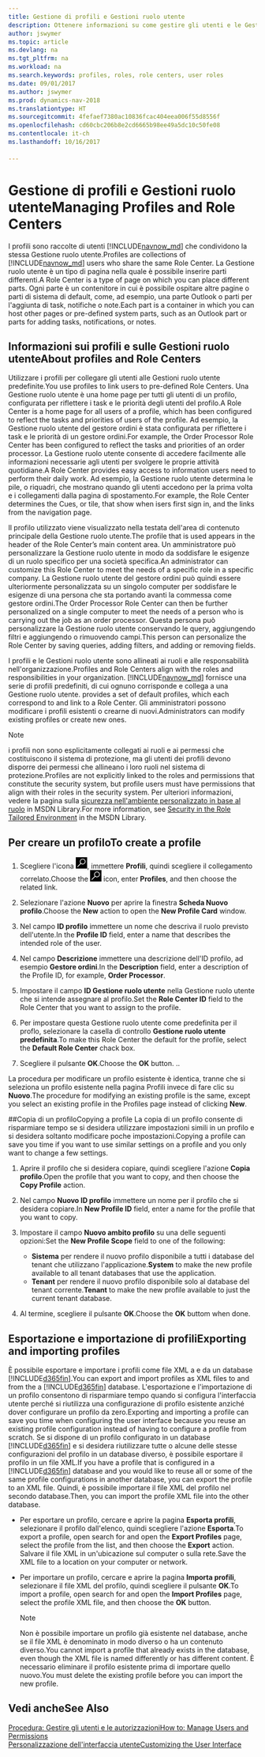 ```yaml
---
title: Gestione di profili e Gestioni ruolo utente
description: Ottenere informazioni su come gestire gli utenti e le Gestioni ruolo utente in Dynamics NAV.
author: jswymer
ms.topic: article
ms.devlang: na
ms.tgt_pltfrm: na
ms.workload: na
ms.search.keywords: profiles, roles, role centers, user roles
ms.date: 09/01/2017
ms.author: jswymer
ms.prod: dynamics-nav-2018
ms.translationtype: HT
ms.sourcegitcommit: 4fefaef7380ac10836fcac404eea006f55d8556f
ms.openlocfilehash: cd60cbc206b8e2cd6665b98ee49a5dc10c50fe08
ms.contentlocale: it-ch
ms.lasthandoff: 10/16/2017

---
```

# <a name="managing-profiles-and-role-centers"></a><span data-ttu-id="8525a-103">Gestione di profili e Gestioni ruolo utente</span><span class="sxs-lookup"><span data-stu-id="8525a-103">Managing Profiles and Role Centers</span></span>
<span data-ttu-id="8525a-104">I profili sono raccolte di utenti [!INCLUDE[navnow_md](includes/navnow_md.md)] che condividono la stessa Gestione ruolo utente.</span><span class="sxs-lookup"><span data-stu-id="8525a-104">Profiles are collections of [!INCLUDE[navnow_md](includes/navnow_md.md)] users who share the same Role Center.</span></span> <span data-ttu-id="8525a-105">La Gestione ruolo utente è un tipo di pagina nella quale è possibile inserire parti differenti.</span><span class="sxs-lookup"><span data-stu-id="8525a-105">A Role Center is a type of page on which you can place different parts.</span></span> <span data-ttu-id="8525a-106">Ogni parte è un contenitore in cui è possibile ospitare altre pagine o parti di sistema di default, come, ad esempio, una parte Outlook o parti per l'aggiunta di task, notifiche o note.</span><span class="sxs-lookup"><span data-stu-id="8525a-106">Each part is a container in which you can host other pages or pre-defined system parts, such as an Outlook part or parts for adding tasks, notifications, or notes.</span></span>  

## <a name="about-profiles-and-role-centers"></a><span data-ttu-id="8525a-107">Informazioni sui profili e sulle Gestioni ruolo utente</span><span class="sxs-lookup"><span data-stu-id="8525a-107">About profiles and Role Centers</span></span>
<span data-ttu-id="8525a-108">Utilizzare i profili per collegare gli utenti alle Gestioni ruolo utente predefinite.</span><span class="sxs-lookup"><span data-stu-id="8525a-108">You use profiles to link users to pre-defined Role Centers.</span></span> <span data-ttu-id="8525a-109">Una Gestione ruolo utente è una home page per tutti gli utenti di un profilo, configurata per riflettere i task e le priorità degli utenti del profilo.</span><span class="sxs-lookup"><span data-stu-id="8525a-109">A Role Center is a home page for all users of a profile, which has been configured to reflect the tasks and priorities of users of the profile.</span></span> <span data-ttu-id="8525a-110">Ad esempio, la Gestione ruolo utente del gestore ordini è stata configurata per riflettere i task e le priorità di un gestore ordini.</span><span class="sxs-lookup"><span data-stu-id="8525a-110">For example, the Order Processor Role Center has been configured to reflect the tasks and priorities of an order processor.</span></span> <span data-ttu-id="8525a-111">La Gestione ruolo utente consente di accedere facilmente alle informazioni necessarie agli utenti per svolgere le proprie attività quotidiane.</span><span class="sxs-lookup"><span data-stu-id="8525a-111">A Role Center provides easy access to information users need to perform their daily work.</span></span> <span data-ttu-id="8525a-112">Ad esempio, la Gestione ruolo utente determina le pile, o riquadri, che mostrano quando gli utenti accedono per la prima volta e i collegamenti dalla pagina di spostamento.</span><span class="sxs-lookup"><span data-stu-id="8525a-112">For example, the Role Center determines the Cues, or tile, that show when isers first sign in, and the links from the navigation page.</span></span>

<span data-ttu-id="8525a-113">Il profilo utilizzato viene visualizzato nella testata dell'area di contenuto principale della Gestione ruolo utente.</span><span class="sxs-lookup"><span data-stu-id="8525a-113">The profile that is used appears in the header of the Role Center’s main content area.</span></span> <span data-ttu-id="8525a-114">Un amministratore può personalizzare la Gestione ruolo utente in modo da soddisfare le esigenze di un ruolo specifico per una società specifica.</span><span class="sxs-lookup"><span data-stu-id="8525a-114">An administrator can customize this Role Center to meet the needs of a specific role in a specific company.</span></span> <span data-ttu-id="8525a-115">La Gestione ruolo utente del gestore ordini può quindi essere ulteriormente personalizzata su un singolo computer per soddisfare le esigenze di una persona che sta portando avanti la commessa come gestore ordini.</span><span class="sxs-lookup"><span data-stu-id="8525a-115">The Order Processor Role Center can then be further personalized on a single computer to meet the needs of a person who is carrying out the job as an order processor.</span></span> <span data-ttu-id="8525a-116">Questa persona può personalizzare la Gestione ruolo utente conservando le query, aggiungendo filtri e aggiungendo o rimuovendo campi.</span><span class="sxs-lookup"><span data-stu-id="8525a-116">This person can personalize the Role Center by saving queries, adding filters, and adding or removing fields.</span></span>

<span data-ttu-id="8525a-117">I profili e le Gestioni ruolo utente sono allineati ai ruoli e alle responsabilità nell'organizzazione.</span><span class="sxs-lookup"><span data-stu-id="8525a-117">Profiles and Role Centers align with the roles and responsibilities in your organization.</span></span> [!INCLUDE[navnow_md](includes/navnow_md.md)]<span data-ttu-id="8525a-118"> fornisce una serie di profili predefiniti, di cui ognuno corrisponde e collega a una Gestione ruolo utente.</span><span class="sxs-lookup"><span data-stu-id="8525a-118"> provides a set of default profiles, which each correspond to and link to a Role Center.</span></span> <span data-ttu-id="8525a-119">Gli amministratori possono modificare i profili esistenti o crearne di nuovi.</span><span class="sxs-lookup"><span data-stu-id="8525a-119">Administrators can modify existing profiles or create new ones.</span></span>  
  
> [!NOTE]  
>  <span data-ttu-id="8525a-120">i profili non sono esplicitamente collegati ai ruoli e ai permessi che costituiscono il sistema di protezione, ma gli utenti dei profili devono disporre dei permessi che allineano i loro ruoli nel sistema di protezione.</span><span class="sxs-lookup"><span data-stu-id="8525a-120">Profiles are not explicitly linked to the roles and permissions that constitute the security system, but profile users must have permissions that align with their roles in the security system.</span></span> <span data-ttu-id="8525a-121">Per ulteriori informazioni, vedere la pagina sulla [sicurezza nell'ambiente personalizzato in base al ruolo](http://go.microsoft.com/fwlink?LinkId=147633) in MSDN Library.</span><span class="sxs-lookup"><span data-stu-id="8525a-121">For more information, see [Security in the Role Tailored Environment](http://go.microsoft.com/fwlink?LinkId=147633) in the MSDN Library.</span></span> 

## <a name="to-create-a-profile"></a><span data-ttu-id="8525a-122">Per creare un profilo</span><span class="sxs-lookup"><span data-stu-id="8525a-122">To create a profile</span></span>
1.  <span data-ttu-id="8525a-123">Scegliere l'icona ![Cerca pagina o report](media/ui-search/search_small.png "icona Cerca pagina o report"), immettere **Profili**, quindi scegliere il collegamento correlato.</span><span class="sxs-lookup"><span data-stu-id="8525a-123">Choose the ![Search for Page or Report](media/ui-search/search_small.png "Search for Page or Report icon") icon, enter **Profiles**, and then choose the related link.</span></span>  
  
2.  <span data-ttu-id="8525a-124">Selezionare l'azione **Nuovo** per aprire la finestra **Scheda Nuovo profilo**.</span><span class="sxs-lookup"><span data-stu-id="8525a-124">Choose the **New** action to open the **New Profile Card** window.</span></span>  
  
3.  <span data-ttu-id="8525a-125">Nel campo **ID profilo** immettere un nome che descriva il ruolo previsto dell'utente.</span><span class="sxs-lookup"><span data-stu-id="8525a-125">In the **Profile ID** field, enter a name that describes the intended role of the user.</span></span>  
  
4.  <span data-ttu-id="8525a-126">Nel campo **Descrizione** immettere una descrizione dell'ID profilo, ad esempio **Gestore ordini**.</span><span class="sxs-lookup"><span data-stu-id="8525a-126">In the **Description** field, enter a description of the Profile ID, for example, **Order Processor**.</span></span>  
  
5.  <span data-ttu-id="8525a-127">Impostare il campo **ID Gestione ruolo utente** nella Gestione ruolo utente che si intende assegnare al profilo.</span><span class="sxs-lookup"><span data-stu-id="8525a-127">Set the **Role Center ID** field to the Role Center that you want to assign to the profile.</span></span>  
  
6.  <span data-ttu-id="8525a-128">Per impostare questa Gestione ruolo utente come predefinita per il proflo, selezionare la casella di controllo **Gestione ruolo utente predefinita**.</span><span class="sxs-lookup"><span data-stu-id="8525a-128">To make this Role Center the default for the profile, select the **Default Role Center** chack box.</span></span>  
  
7.  <span data-ttu-id="8525a-129">Scegliere il pulsante **OK**.</span><span class="sxs-lookup"><span data-stu-id="8525a-129">Choose the **OK** button.</span></span> <span data-ttu-id="8525a-130">.</span><span class="sxs-lookup"><span data-stu-id="8525a-130">.</span></span>  
  
<span data-ttu-id="8525a-131">La procedura per modificare un profilo esistente è identica, tranne che si seleziona un profilo esistente nella pagina Profili invece di fare clic su **Nuovo**.</span><span class="sxs-lookup"><span data-stu-id="8525a-131">The procedure for modifying an existing profile is the same, except you select an existing profile in the Profiles page instead of clicking **New**.</span></span>  


##<a name="copying-a-profile"></a><span data-ttu-id="8525a-132">Copia di un profilo</span><span class="sxs-lookup"><span data-stu-id="8525a-132">Copying a profile</span></span> 
<span data-ttu-id="8525a-133">La copia di un profilo consente di risparmiare tempo se si desidera utilizzare impostazioni simili in un profilo e si desidera soltanto modificare poche impostazioni.</span><span class="sxs-lookup"><span data-stu-id="8525a-133">Copying a profile can save you time if you want to use similar settings on a profile and you only want to change a few settings.</span></span>

1.  <span data-ttu-id="8525a-134">Aprire il profilo che si desidera copiare, quindi scegliere l'azione **Copia profilo**.</span><span class="sxs-lookup"><span data-stu-id="8525a-134">Open the profile that you want to copy, and then choose the **Copy Profile** action.</span></span>

2.  <span data-ttu-id="8525a-135">Nel campo **Nuovo ID profilo** immettere un nome per il profilo che si desidera copiare.</span><span class="sxs-lookup"><span data-stu-id="8525a-135">In **New Profile ID** field, enter a name for the profile that you want to copy.</span></span> 

3.  <span data-ttu-id="8525a-136">Impostare il campo **Nuovo ambito profilo** su una delle seguenti opzioni:</span><span class="sxs-lookup"><span data-stu-id="8525a-136">Set the **New Profile Scope** field to one of the following:</span></span>

    - <span data-ttu-id="8525a-137">**Sistema** per rendere il nuovo profilo disponibile a tutti i database del tenant che utilizzano l'applicazione.</span><span class="sxs-lookup"><span data-stu-id="8525a-137">**System** to make the new profile available to all tenant databases that use the application.</span></span>
    - <span data-ttu-id="8525a-138">**Tenant** per rendere il nuovo profilo disponibile solo al database del tenant corrente.</span><span class="sxs-lookup"><span data-stu-id="8525a-138">**Tenant** to make the new profile available to just the current tenant database.</span></span> 
4. <span data-ttu-id="8525a-139">Al termine, scegliere il pulsante **OK**.</span><span class="sxs-lookup"><span data-stu-id="8525a-139">Choose the **OK** buttom when done.</span></span>

## <span data-ttu-id="8525a-140"><a name="ExportImportProfile"></a>Esportazione e importazione di profili</span><span class="sxs-lookup"><span data-stu-id="8525a-140"><a name="ExportImportProfile"></a>Exporting and importing profiles</span></span>

<span data-ttu-id="8525a-141">È possibile esportare e importare i profili come file XML a e da un database [!INCLUDE[d365fin](includes/d365fin_md.md)].</span><span class="sxs-lookup"><span data-stu-id="8525a-141">You can export and import profiles as XML files to and from the a [!INCLUDE[d365fin](includes/d365fin_md.md)] database.</span></span> <span data-ttu-id="8525a-142">L'esportazione e l'importazione di un profilo consentono di risparmiare tempo quando si configura l'interfaccia utente perché si riutilizza una configurazione di profilo esistente anziché dover configurare un profilo da zero.</span><span class="sxs-lookup"><span data-stu-id="8525a-142">Exporting and importing a profile can save you time when configuring the user interface because you reuse an existing profile configuration instead of having to configure a profile from scratch.</span></span> <span data-ttu-id="8525a-143">Se si dispone di un profilo configurato in un database [!INCLUDE[d365fin](includes/d365fin_md.md)] e si desidera riutilizzare tutte o alcune delle stesse configurazioni del profilo in un database diverso, è possibile esportare il profilo in un file XML.</span><span class="sxs-lookup"><span data-stu-id="8525a-143">If you have a profile that is configured in a [!INCLUDE[d365fin](includes/d365fin_md.md)] database and you would like to reuse all or some of the same profile configurations in another database, you can export the profile to an XML file.</span></span> <span data-ttu-id="8525a-144">Quindi, è possibile importare il file XML del profilo nel secondo database.</span><span class="sxs-lookup"><span data-stu-id="8525a-144">Then, you can import the profile XML file into the other database.</span></span>

-   <span data-ttu-id="8525a-145">Per esportare un profilo, cercare e aprire la pagina **Esporta profili**, selezionare il profilo dall'elenco, quindi scegliere l'azione **Esporta**.</span><span class="sxs-lookup"><span data-stu-id="8525a-145">To export a profile, open search for and open the **Export Profiles** page, select the profile from the list, and then choose the **Export** action.</span></span> <span data-ttu-id="8525a-146">Salvare il file XML in un'ubicazione sul computer o sulla rete.</span><span class="sxs-lookup"><span data-stu-id="8525a-146">Save the XML file to a location on your computer or network.</span></span> 
  
-   <span data-ttu-id="8525a-147">Per importare un profilo, cercare e aprire la pagina **Importa profili**, selezionare il file XML del profilo, quindi scegliere il pulsante **OK**.</span><span class="sxs-lookup"><span data-stu-id="8525a-147">To import a profile, open search for and open the **Import Profiles** page, select the profile XML file, and then choose the **OK** button.</span></span> 

    > [!NOTE]  
    >  <span data-ttu-id="8525a-148">Non è possibile importare un profilo già esistente nel database, anche se il file XML è denominato in modo diverso o ha un contenuto diverso.</span><span class="sxs-lookup"><span data-stu-id="8525a-148">You cannot import a profile that already exists in the database, even though the XML file is named differently or has different content.</span></span> <span data-ttu-id="8525a-149">È necessario eliminare il profilo esistente prima di importare quello nuovo.</span><span class="sxs-lookup"><span data-stu-id="8525a-149">You must delete the existing profile before you can import the new profile.</span></span> 



## <a name="see-also"></a><span data-ttu-id="8525a-150">Vedi anche</span><span class="sxs-lookup"><span data-stu-id="8525a-150">See Also</span></span>  
[<span data-ttu-id="8525a-151">Procedura: Gestire gli utenti e le autorizzazioni</span><span class="sxs-lookup"><span data-stu-id="8525a-151">How to: Manage Users and Permissions</span></span>](ui-how-users-permissions.md)  
[<span data-ttu-id="8525a-152">Personalizzazione dell'interfaccia utente</span><span class="sxs-lookup"><span data-stu-id="8525a-152">Customizing the User Interface</span></span>](ui-customizing-overview.md)   
<!--[Security Overview](../Security%20Overview.md)-->

